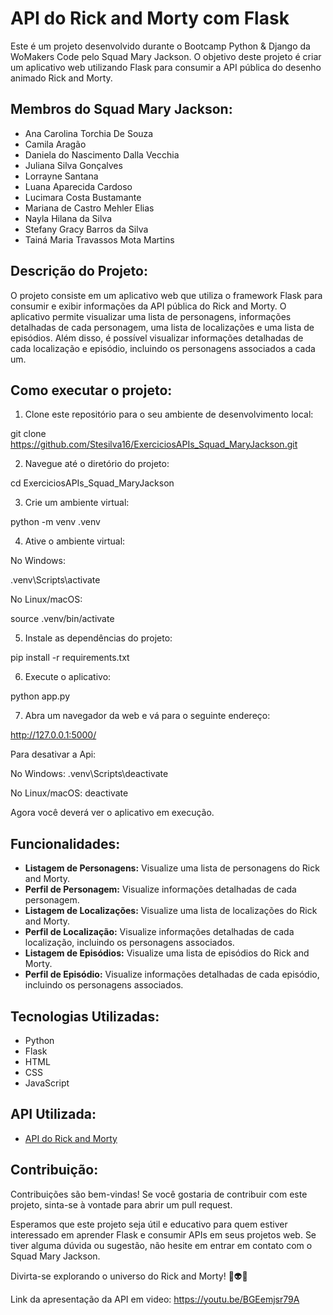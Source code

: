 # API do Rick and Morty com Flask

Este é um projeto desenvolvido durante o Bootcamp Python & Django da WoMakers Code pelo Squad Mary Jackson. O objetivo deste projeto é criar um aplicativo web utilizando Flask para consumir a API pública do desenho animado Rick and Morty.

## Membros do Squad Mary Jackson:

- Ana Carolina Torchia De Souza
- Camila Aragão
- Daniela do Nascimento Dalla Vecchia
- Juliana Silva Gonçalves
- Lorrayne Santana
- Luana Aparecida Cardoso
- Lucimara Costa Bustamante
- Mariana de Castro Mehler Elias
- Nayla Hilana da Silva
- Stefany Gracy Barros da Silva
- Tainá Maria Travassos Mota Martins

## Descrição do Projeto:

O projeto consiste em um aplicativo web que utiliza o framework Flask para consumir e exibir informações da API pública do Rick and Morty. O aplicativo permite visualizar uma lista de personagens, informações detalhadas de cada personagem, uma lista de localizações e uma lista de episódios. Além disso, é possível visualizar informações detalhadas de cada localização e episódio, incluindo os personagens associados a cada um.

## Como executar o projeto:

1. Clone este repositório para o seu ambiente de desenvolvimento local:

git clone https://github.com/Stesilva16/ExerciciosAPIs_Squad_MaryJackson.git

2. Navegue até o diretório do projeto:

cd ExerciciosAPIs_Squad_MaryJackson

3. Crie um ambiente virtual:

python -m venv .venv


4. Ative o ambiente virtual:

No Windows:

.venv\Scripts\activate


No Linux/macOS:

source .venv/bin/activate


5. Instale as dependências do projeto:

pip install -r requirements.txt


6. Execute o aplicativo:

python app.py


7. Abra um navegador da web e vá para o seguinte endereço:

http://127.0.0.1:5000/

Para desativar a Api:

No Windows:
.venv\Scripts\deactivate

No Linux/macOS:
deactivate

Agora você deverá ver o aplicativo em execução.

## Funcionalidades:

- **Listagem de Personagens:** Visualize uma lista de personagens do Rick and Morty.
- **Perfil de Personagem:** Visualize informações detalhadas de cada personagem.
- **Listagem de Localizações:** Visualize uma lista de localizações do Rick and Morty.
- **Perfil de Localização:** Visualize informações detalhadas de cada localização, incluindo os personagens associados.
- **Listagem de Episódios:** Visualize uma lista de episódios do Rick and Morty.
- **Perfil de Episódio:** Visualize informações detalhadas de cada episódio, incluindo os personagens associados.

## Tecnologias Utilizadas:

- Python
- Flask
- HTML
- CSS
- JavaScript

## API Utilizada:

- [API do Rick and Morty](https://rickandmortyapi.com/)

## Contribuição:

Contribuições são bem-vindas! Se você gostaria de contribuir com este projeto, sinta-se à vontade para abrir um pull request.

Esperamos que este projeto seja útil e educativo para quem estiver interessado em aprender Flask e consumir APIs em seus projetos web. Se tiver alguma dúvida ou sugestão, não hesite em entrar em contato com o Squad Mary Jackson.

Divirta-se explorando o universo do Rick and Morty! 🚀👽🔬

Link da apresentação da API em video:
https://youtu.be/BGEemjsr79A








